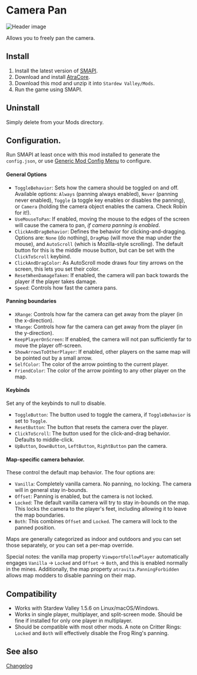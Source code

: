 Camera Pan
===========================
![Header image](docs/camera.gif)

Allows you to freely pan the camera.

## Install

1. Install the latest version of [SMAPI](https://smapi.io).
2. Download and install [AtraCore](https://www.nexusmods.com/stardewvalley/mods/12932).
2. Download this mod and unzip it into `Stardew Valley/Mods`.
3. Run the game using SMAPI.

## Uninstall
Simply delete from your Mods directory.

## Configuration.
Run SMAPI at least once with this mod installed to generate the `config.json`, or use [Generic Mod Config Menu](https://www.nexusmods.com/stardewvalley/mods/5098) to configure.

#### General Options
* `ToggleBehavior`: Sets how the camera should be toggled on and off. Available options: `Always` (panning always enabled), `Never` (panning never enabled), `Toggle` (a toggle key enables or disables the panning), or `Camera` (holding the camera object enables the camera. Check Robin for it!).
* `UseMouseToPan`: If enabled, moving the mouse to the edges of the screen will cause the camera to pan, *if camera panning is enabled*.
* `ClickAndDragBehavior`: Defines the behavior for clicking-and-dragging. Options are: `None` (do nothing), `DragMap` (will move the map under the mouse), and `AutoScroll` (which is Mozilla-style scrolling). The default button for this is the middle mouse button, but can be set with the `ClickToScroll` keybind.
* `ClickAndDragColor`: As AutoScroll mode draws four tiny arrows on the screen, this lets you set their color.
* `ResetWhenDamageTaken`: If enabled, the camera will pan back towards the player if the player takes damage.
* `Speed`: Controls how fast the camera pans.

#### Panning boundaries
* `XRange`: Controls how far the camera can get away from the player (in the x-direction).
* `YRange`: Controls how far the camera can get away from the player (in the y-direction).
* `KeepPlayerOnScreen`: If enabled, the camera will not pan sufficiently far to move the player off-screen.
* `ShowArrowsToOtherPlayer`: If enabled, other players on the same map will be pointed out by a small arrow.
* `SelfColor`: The color of the arrow pointing to the current player.
* `FriendColor`: The color of the arrow pointing to any other player on the map.

#### Keybinds
Set any of the keybinds to null to disable.

* `ToggleButton`: The button used to toggle the camera, if `ToggleBehavior` is set to `Toggle`.
* `ResetButton`: The button that resets the camera over the player.
* `ClickToScroll`: The button used for the click-and-drag behavior. Defaults to middle-click.
* `UpButton`, `DownButton`, `LeftButton`, `RightButton` pan the camera.

#### Map-specific camera behavior.
These control the default map behavior. The four options are:

* `Vanilla`: Completely vanilla camera. No panning, no locking. The camera will in general stay in-bounds.
* `Offset`: Panning is enabled, but the camera is not locked.
* `Locked`: The default vanilla camera will try to stay in-bounds on the map. This locks the camera to the player's feet, including allowing it to leave the map boundaries.
* `Both`: This combines `Offset` and `Locked`. The camera will lock to the panned position.

Maps are generally categorized as indoor and outdoors and you can set those separately, or you can set a per-map override.

Special notes: the vanilla map property `ViewportFollowPlayer` automatically engages `Vanilla` -> `Locked` and `Offset` -> `Both`, and this is enabled normally in the mines. Additionally, the map property `atravita.PanningForbidden` allows map modders to disable panning on their map.

## Compatibility

* Works with Stardew Valley 1.5.6 on Linux/macOS/Windows.
* Works in single player, multiplayer, and split-screen mode. Should be fine if installed for only one player in multiplayer.
* Should be compatible with most other mods. A note on Critter Rings: `Locked` and `Both` will effectively disable the Frog Ring's panning.

## See also

[Changelog](docs/changelog.md)
